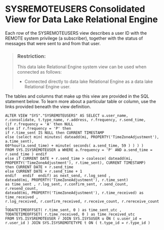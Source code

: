<!-- loio3bea086e6c5f1014bac2b2cc97449637 -->

# SYSREMOTEUSERS Consolidated View for Data Lake Relational Engine

Each row of the SYSREMOTEUSERS view describes a user ID with the REMOTE system privilege \(a subscriber\), together with the status of messages that were sent to and from that user.



> ### Restriction:  
> This data lake Relational Engine system view can be used when connected as follows:
> 
> -   Connected directly to data lake Relational Engine as a data lake Relational Engine user.



The tables and columns that make up this view are provided in the SQL statement below. To learn more about a particular table or column, use the links provided beneath the view definition.

```
ALTER VIEW "SYS"."SYSREMOTEUSERS" AS SELECT u.user_name, r.consolidate, t.type_name, r.address, r.frequency, r.send_time,  
(if r.frequency = 'A' then NULL   
else if r.frequency = 'P' then 
if r.time_sent IS NULL then CURRENT TIMESTAMP 
else (select min( minutes( dateadd(mi, PROPERTY('TimeZoneAdjustment'), a.time_sent),      
60*hour(a.send_time) + minute( seconds( a.send_time, 59 ) ) ) )      
FROM SYS.ISYSREMOTEUSER a WHERE a.frequency = 'P' AND a.send_time = r.send_time ) endif 
else if CURRENT DATE + r.send_time > coalesce( dateadd(mi, PROPERTY('TimeZoneAdjustment'), r.time_sent), CURRENT TIMESTAMP) 
then CURRENT DATE + r.send_time 
else CURRENT DATE + r.send_time + 1        
endif   endif  endif) as next_send, r.log_send ,  
dateadd(mi, PROPERTY('TimeZoneAdjustment'), r.time_sent) 
as time_sent , r.log_sent, r.confirm_sent, r.send_count, r.resend_count,  
dateadd(mi, PROPERTY('TimeZoneAdjustment'), r.time_received) as time_received , 
r.log_received, r.confirm_received, r.receive_count, r.rereceive_count ,  
TODATETIMEOFFSET( r.time_sent, 0 ) as time_sent_utc ,  
TODATETIMEOFFSET( r.time_received, 0 ) as time_received_utc  
FROM SYS.ISYSREMOTEUSER r JOIN SYS.ISYSUSER u ON ( u.user_id = r.user_id ) JOIN SYS.ISYSREMOTETYPE t ON ( t.type_id = r.type_id )
```


